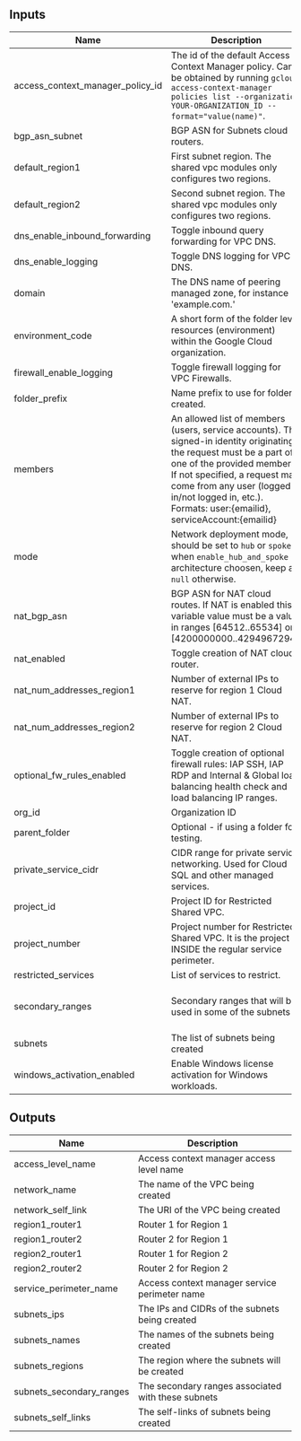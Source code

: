 <!-- BEGINNING OF PRE-COMMIT-TERRAFORM DOCS HOOK -->
## Inputs

| Name | Description | Type | Default | Required |
|------|-------------|------|---------|:--------:|
| access\_context\_manager\_policy\_id | The id of the default Access Context Manager policy. Can be obtained by running `gcloud access-context-manager policies list --organization YOUR-ORGANIZATION_ID --format="value(name)"`. | `number` | n/a | yes |
| bgp\_asn\_subnet | BGP ASN for Subnets cloud routers. | `number` | n/a | yes |
| default\_region1 | First subnet region. The shared vpc modules only configures two regions. | `string` | n/a | yes |
| default\_region2 | Second subnet region. The shared vpc modules only configures two regions. | `string` | n/a | yes |
| dns\_enable\_inbound\_forwarding | Toggle inbound query forwarding for VPC DNS. | `bool` | `true` | no |
| dns\_enable\_logging | Toggle DNS logging for VPC DNS. | `bool` | `true` | no |
| domain | The DNS name of peering managed zone, for instance 'example.com.' | `string` | n/a | yes |
| environment\_code | A short form of the folder level resources (environment) within the Google Cloud organization. | `string` | n/a | yes |
| firewall\_enable\_logging | Toggle firewall logging for VPC Firewalls. | `bool` | `true` | no |
| folder\_prefix | Name prefix to use for folders created. | `string` | `"fldr"` | no |
| members | An allowed list of members (users, service accounts). The signed-in identity originating the request must be a part of one of the provided members. If not specified, a request may come from any user (logged in/not logged in, etc.). Formats: user:{emailid}, serviceAccount:{emailid} | `list(string)` | n/a | yes |
| mode | Network deployment mode, should be set to `hub` or `spoke` when `enable_hub_and_spoke` architecture choosen, keep as `null` otherwise. | `string` | `null` | no |
| nat\_bgp\_asn | BGP ASN for NAT cloud routes. If NAT is enabled this variable value must be a value in ranges [64512..65534] or [4200000000..4294967294]. | `number` | `64512` | no |
| nat\_enabled | Toggle creation of NAT cloud router. | `bool` | `false` | no |
| nat\_num\_addresses\_region1 | Number of external IPs to reserve for region 1 Cloud NAT. | `number` | `2` | no |
| nat\_num\_addresses\_region2 | Number of external IPs to reserve for region 2 Cloud NAT. | `number` | `2` | no |
| optional\_fw\_rules\_enabled | Toggle creation of optional firewall rules: IAP SSH, IAP RDP and Internal & Global load balancing health check and load balancing IP ranges. | `bool` | `false` | no |
| org\_id | Organization ID | `string` | n/a | yes |
| parent\_folder | Optional - if using a folder for testing. | `string` | `""` | no |
| private\_service\_cidr | CIDR range for private service networking. Used for Cloud SQL and other managed services. | `string` | `null` | no |
| project\_id | Project ID for Restricted Shared VPC. | `string` | n/a | yes |
| project\_number | Project number for Restricted Shared VPC. It is the project INSIDE the regular service perimeter. | `number` | n/a | yes |
| restricted\_services | List of services to restrict. | `list(string)` | n/a | yes |
| secondary\_ranges | Secondary ranges that will be used in some of the subnets | `map(list(object({ range_name = string, ip_cidr_range = string })))` | `{}` | no |
| subnets | The list of subnets being created | `list(map(string))` | `[]` | no |
| windows\_activation\_enabled | Enable Windows license activation for Windows workloads. | `bool` | `false` | no |

## Outputs

| Name | Description |
|------|-------------|
| access\_level\_name | Access context manager access level name |
| network\_name | The name of the VPC being created |
| network\_self\_link | The URI of the VPC being created |
| region1\_router1 | Router 1 for Region 1 |
| region1\_router2 | Router 2 for Region 1 |
| region2\_router1 | Router 1 for Region 2 |
| region2\_router2 | Router 2 for Region 2 |
| service\_perimeter\_name | Access context manager service perimeter name |
| subnets\_ips | The IPs and CIDRs of the subnets being created |
| subnets\_names | The names of the subnets being created |
| subnets\_regions | The region where the subnets will be created |
| subnets\_secondary\_ranges | The secondary ranges associated with these subnets |
| subnets\_self\_links | The self-links of subnets being created |

<!-- END OF PRE-COMMIT-TERRAFORM DOCS HOOK -->
